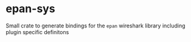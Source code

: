# epan-sys

Small crate to generate bindings for the `epan` wireshark library including plugin
specific definitons
